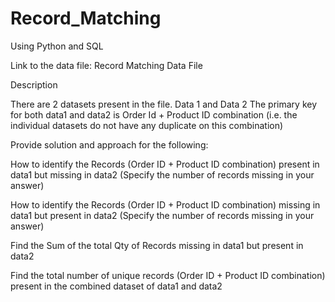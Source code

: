 # Record_Matching
Using Python and SQL

Link to the data file: Record Matching Data File

Description


There are 2 datasets present in the file. Data 1 and Data 2
The primary key for both data1 and data2 is Order Id + Product ID combination (i.e. the individual datasets do not have any duplicate on this combination)

Provide solution and approach for the following:

How to identify the Records (Order ID + Product ID combination) present in data1 but missing in data2 (Specify the number of records missing in your answer)

How to identify the Records (Order ID + Product ID combination) missing in data1 but present in data2 (Specify the number of records missing in your answer)

Find the Sum of the total Qty of Records missing in data1 but present in data2

Find the total number of unique records (Order ID + Product ID combination) present in the combined dataset of data1 and data2
